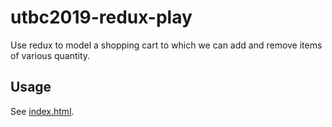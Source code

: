 # utbc2019-redux-play

Use redux to model a shopping cart to which we can add and remove items of various quantity.

## Usage

See [index.html](https://github.com/zenglenn42/utbc2019-redux-play/blob/master/frontend/public/index.html).
